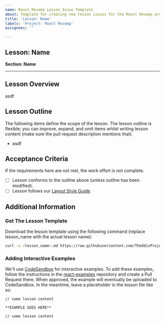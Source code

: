 ```yaml
---
name: React Revamp Lesson Issue Template
about: Template for creating new lesson issues for the React Revamp project
title: 'Lesson: Name'
labels: 'Project: React Revamp'
assignees: ''

---
```


## Lesson: Name

**Section: Name**

----

## Lesson Overview


asdf

## Lesson Outline

The following items define the scope of the lesson. The lesson outline is flexible; you can improve, expand, and omit items whilst writing lesson content (make sure the pull request description mentions that).

- asdf 

## Acceptance Criteria

If the requirements here are not met, the work effort is not complete.

- [ ] Lesson conforms to the outline above (unless outline has been modified).
- [ ] Lesson follows our [Layout Style Guide](https://github.com/TheOdinProject/curriculum/blob/main/LAYOUT_STYLE_GUIDE.md).

## Additional Information

### Get The Lesson Template

Download the lesson template using the following command (replace lesson_name with the actual lesson name):

```bash
curl -o <lesson_name>.md https://raw.githubusercontent.com/TheOdinProject/curriculum/main/templates/lesson-template.md 
```

### Adding Interactive Examples

We'll use [CodeSandbox](https://codesandbox.io/dashboard) for interactive examples. To add these examples, follow the instructions in the [react-examples](https://github.com/TheOdinProject/react-examples) repository and create a Pull Request there. When approved, the example will eventually be uploaded to CodeSandbox. In the meantime, leave a placeholder in the lesson file like so:

```
// some lesson content

**EXAMPLE GOES HERE**

// some lesson content

```

